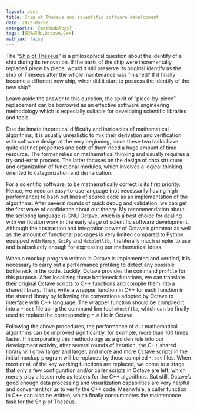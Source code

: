 ```yaml
---
layout: post
title: Ship of Theseus and scientific software development
date: 2022-05-02
categories: [methodology]
tags: [算法开发,Octave,C++]
mathjax: false
---
```


The “[Ship of Theseus](https://en.wikipedia.org/wiki/Ship_of_Theseus)” is a philosophical question about the identify of a ship during its renovation. If the parts of the ship were incrementally replaced piece by piece, would it still preserve its original identify as the ship of Theseus after the whole maintenance was finished? If it finally became a different new ship, when did it start to possess the identify of the new ship?

Leave aside the answer to this question, the spirit of “piece-by-piece” replacement can be borrowed as an effective software engineering methodology which is especially suitable for developing scientific libraries and tools.

Due the innate theoretical difficulty and intricacies of mathematical algorithms, it is usually unrealistic to mix their derivation and verification with software design at the very beginning, since these two tasks have quite distinct properties and both of them need a huge amount of time resource. The former relies on mathematical thinking and usually requires a try-and-error process. The latter focuses on the design of data structure and organization of functional modules, which involves a logical thinking oriented to categorization and demarcation.

For a scientific software, to be mathematically correct is its first priority. Hence, we need an easy-to-use language (not necessarily having high performance) to bash out lines of source code as an implementation of the algorithms. After several rounds of quick debug and validation, we can get the first wave of confidence about our theory. My recommendation about the scripting language is GNU Octave, which is a best choice for dealing with verification work in the early stage of scientific software development. Although the abstraction and integration power of Octave’s grammar as well as the amount of functional packages is very limited compared to Python equipped with `Numpy`, `SciPy` and `Matplotlib`, it is literally much simpler to use and is absolutely enough for expressing our mathematical ideas.

When a mockup program written in Octave is implemented and verified, it is necessary to carry out a performance profiling to detect any possible bottleneck in the code. Luckily, Octave provides the command `profile` for this purpose. After localizing those bottleneck functions, we can translate their original Octave scripts to C++ functions and compile them into a shared library. Then, write a wrapper function in C++ for each function in the shared library by following the conventions adopted by Octave to interface with C++ language. The wrapper function should be compiled it into a `*.oct` file using the command line tool `mkoctfile`, which can be  finally used to replace the corresponding `*.m` file in Octave.

Following the above procedures, the performance of our mathematical algorithms can be improved significantly, for example, more than 100 times faster. If incorporating this methodology as a golden rule into our development activity, after several rounds of iteration, the C++ shared library will grow larger and larger, and more and more Octave scripts in the initial mockup program will be replaced by those compiled `*.oct` files. When most or all of the key working functions are replaced, we come to a stage that only a few configuration and/or caller scripts in Octave are left, which merely play a lesser role as testers for the C++ algorithms. But still, Octave’s good enough data processing and visualization capabilities are very helpful and convenient for us to verify the C++ code. Meanwhile, a caller function in C++ can also be written, which finally consummates the maintenance task for the Ship of Theseus.
